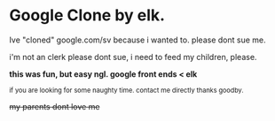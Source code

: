 # Google Clone by elk.

Ive "cloned" google.com/sv because i wanted to. please dont sue me.

i'm not an clerk please dont sue, i need to feed my children, please.

**this was fun, but easy ngl. google front ends < elk**

<sub>if you are looking for some naughty time. contact me directly thanks goodby.</sub>

~~my parents dont love me~~
